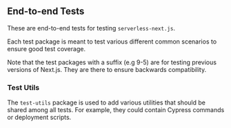 ## End-to-end Tests

These are end-to-end tests for testing `serverless-next.js`.

Each test package is meant to test various different common scenarios to ensure good test coverage.

Note that the test packages with a suffix (e.g 9-5) are for testing previous versions of Next.js.
They are there to ensure backwards compatibility.

### Test Utils

The `test-utils` package is used to add various utilities that should be shared among all tests.
For example, they could contain Cypress commands or deployment scripts.
